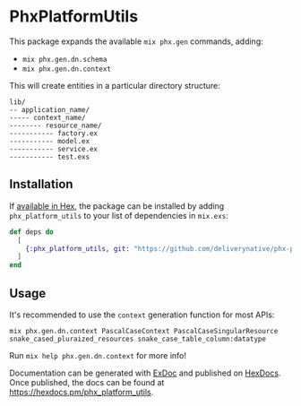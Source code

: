 # PhxPlatformUtils

This package expands the available `mix phx.gen` commands, adding:

- `mix phx.gen.dn.schema`
- `mix phx.gen.dn.context`

This will create entities in a particular directory structure:

```
lib/
-- application_name/
----- context_name/
-------- resource_name/
----------- factory.ex
----------- model.ex
----------- service.ex
----------- test.exs
```

## Installation

If [available in Hex](https://hex.pm/docs/publish), the package can be installed
by adding `phx_platform_utils` to your list of dependencies in `mix.exs`:

```elixir
def deps do
  [
    {:phx_platform_utils, git: "https://github.com/deliverynative/phx-platform-utils", tag: "0.2.0"}
  ]
end
```

## Usage

It's recommended to use the `context` generation function for most APIs:

`mix phx.gen.dn.context PascalCaseContext PascalCaseSingularResource snake_cased_pluraized_resources snake_case_table_column:datatype`

Run `mix help phx.gen.dn.context` for more info!

Documentation can be generated with [ExDoc](https://github.com/elixir-lang/ex_doc)
and published on [HexDocs](https://hexdocs.pm). Once published, the docs can
be found at <https://hexdocs.pm/phx_platform_utils>.
